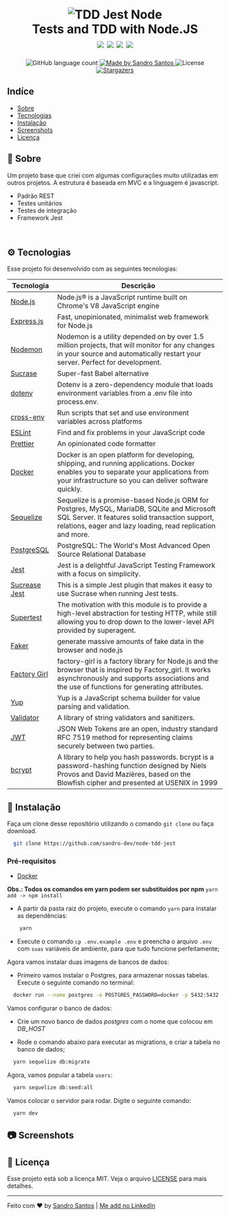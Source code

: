 <h1 align="center">
  <img src="https://repository-images.githubusercontent.com/333132122/5c7dea80-6225-11eb-8bfb-3b09e528b98c" alt="TDD Jest Node" />
  <br/>
  Tests and TDD with Node.JS
  <div>
    <img src="https://img.shields.io/badge/-Node.js-green" />
    <img src="https://img.shields.io/badge/-JEST-brightgreen" />
    <img src="https://img.shields.io/badge/-faker.js-red" />
    <img src="https://img.shields.io/badge/-factory--girl-blueviolet" />
  </div>
</h1>


<p align="center">
  <img alt="GitHub language count" src="https://img.shields.io/github/languages/count/sandro-dev/node-tdd-jest/?color=%2304D361">

  <a href="https://sandrosantos.dev">
    <img alt="Made by Sandro Santos" src="https://img.shields.io/badge/made%20by-Sandro%20Santos-%2304D361">
  </a>

  <img alt="License" src="https://img.shields.io/badge/license-MIT-%2304D361">

  <a href="https://github.com/sandro-dev/node-tdd-jest/stargazers">
    <img alt="Stargazers" src="https://img.shields.io/github/stars/sandro-dev/node-tdd-jest/?style=social">
  </a>
</p>



## Indíce

- [Sobre](#book-Sobre)
- [Tecnologias](#gear-Tecnologias)
- [Instalação](#wrench-Instalação)
- [Screenshots](#camera-Screenshots)
- [Licença](#memo-Licença)

## :book: Sobre

Um projeto base que criei com algumas configurações muito utilizadas em outros projetos. A estrutura é baseada em MVC e a linguagem é javascript.

- Padrão REST
- Testes unitários
- Testes de integração
- Framework Jest

<br />




## :gear: Tecnologias

Esse projeto foi desenvolvido com as seguintes tecnologias:


  | Tecnologia  |  Descrição  |
  | --- | --- |
  | [Node.js](https://nodejs.org/en/)  | Node.js® is a JavaScript runtime built on Chrome's V8 JavaScript engine |
  | [Express.js](https://expressjs.com/) | Fast, unopinionated, minimalist web framework for Node.js |
  | [Nodemon](https://nodemon.io/) | Nodemon is a utility depended on by over 1.5 million projects, that will monitor for any changes in your source and automatically restart your server. Perfect for development.  |
  | [Sucrase](https://sucrase.io/) | Super-fast Babel alternative |
  | [dotenv](https://www.npmjs.com/package/dotenv) | Dotenv is a zero-dependency module that loads environment variables from a .env file into process.env. |
  | [cross-env](https://www.npmjs.com/package/cross-env) | Run scripts that set and use environment variables across platforms |
  | [ESLint](https://eslint.org/) | Find and fix problems in your JavaScript code |
  | [Prettier](https://prettier.io/) | An opinionated code formatter |
  | [Docker](https://www.docker.com/) | Docker is an open platform for developing, shipping, and running applications. Docker enables you to separate your applications from your infrastructure so you can deliver software quickly. |
  | [Sequelize](https://sequelize.org/) | Sequelize is a promise-based Node.js ORM for Postgres, MySQL, MariaDB, SQLite and Microsoft SQL Server. It features solid transaction support, relations, eager and lazy loading, read replication and more. |
  | [PostgreSQL](https://www.postgresql.org/) | PostgreSQL: The World's Most Advanced Open Source Relational Database |
  | [Jest](https://jestjs.io/) | Jest is a delightful JavaScript Testing Framework with a focus on simplicity. |
  | [Sucrease Jest](https://www.npmjs.com/package/@sucrase/jest-plugin) | This is a simple Jest plugin that makes it easy to use Sucrase when running Jest tests. |
  | [Supertest](https://www.npmjs.com/package/supertest) | The motivation with this module is to provide a high-level abstraction for testing HTTP, while still allowing you to drop down to the lower-level API provided by superagent. |
  | [Faker](https://github.com/marak/Faker.js/) | generate massive amounts of fake data in the browser and node.js |
  | [Factory Girl](https://www.npmjs.com/package/factory-girl) | factory-girl is a factory library for Node.js and the browser that is inspired by Factory_girl. It works asynchronously and supports associations and the use of functions for generating attributes. |
  | [Yup](https://github.com/jquense/yup) | Yup is a JavaScript schema builder for value parsing and validation. |
  | [Validator](https://www.npmjs.com/package/validator) | A library of string validators and sanitizers. |
  | [JWT](https://jwt.io/) | JSON Web Tokens are an open, industry standard RFC 7519 method for representing claims securely between two parties. |
  | [bcrypt](https://www.npmjs.com/package/bcrypt) | A library to help you hash passwords. bcrypt is a password-hashing function designed by Niels Provos and David Mazières, based on the Blowfish cipher and presented at USENIX in 1999 |

## :wrench: Instalação

Faça um clone desse repositório utilizando o comando `git clone` ou faça download.

```bash
  git clone https://github.com/sandro-dev/node-tdd-jest
```

### Pré-requisitos

- [Docker](https://www.docker.com/)


**Obs.: Todos os comandos em yarn podem ser substituídos por npm**
`yarn add -> npm install`

- A partir da pasta raiz do projeto, execute o comando `yarn` para instalar as dependências:
```bash
    yarn
  ```

- Execute o comando `cp .env.example .env` e preencha o arquivo `.env` com `suas` variáveis de ambiente, para que tudo funcione perfeitamente;

Agora vamos instalar duas imagens de bancos de dados:

- Primeiro vamos instalar o Postgres, para armazenar nossas tabelas.
Execute o seguinte comando no terminal:

```bash
  docker run --name postgres -e POSTGRES_PASSWORD=docker -p 5432:5432 -d postgres
```

Vamos configurar o banco de dados:

- Crie um novo banco de dados *postgres* com o nome que colocou em *DB_HOST*

- Rode o comando abaixo para executar as migrations, e criar a tabela no banco de dados;

```bash
  yarn sequelize db:migrate
```

Agora, vamos popular a tabela `users`:

```bash
  yarn sequelize db:seed:all
```

Vamos colocar o servidor para rodar. Digite o seguinte comando:

```bash
  yarn dev
```

## :camera: Screenshots



## :memo: Licença

Esse projeto está sob a licença MIT. Veja o arquivo [LICENSE](LICENSE.md) para mais detalhes.

---

Feito com ♥ by [Sandro Santos](https://github.com/sandro-dev) | [Me add no LinkedIn](https://www.linkedin.com/in/sandrossantos/)
